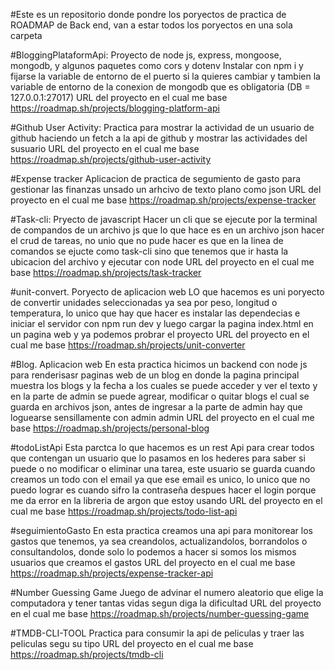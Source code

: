 #Este es un repositorio donde pondre los poryectos de practica de ROADMAP de Back end, van a estar todos los poryectos en una sola carpeta

#BloggingPlataformApi: Proyecto de node js, express, mongoose, mongodb, y algunos paquetes como cors y dotenv
Instalar con npm i y fijarse la variable de entorno de el puerto si la quieres cambiar y tambien la variable de entorno de la conexion de mongodb que es obligatoria (DB = 127.0.0.1:27017)
URL del proyecto en el cual me base https://roadmap.sh/projects/blogging-platform-api

#Github User Activity: Practica para mostrar la actividad de un usuario de github haciendo un fetch a la api de github y mostrar las actividades del susuario
URL del proyecto en el cual me base https://roadmap.sh/projects/github-user-activity

#Expense tracker
Aplicacion de practica de segumiento de gasto para gestionar las finanzas unsado un arhcivo de texto plano como json
URL del proyecto en el cual me base https://roadmap.sh/projects/expense-tracker

#Task-cli: Pryecto de javascript
Hacer un cli que se ejecute por la terminal de compandos de un archivo js que lo que hace es en un archivo json hacer el crud de tareas, no unio que no pude hacer es que en la linea de comandos se ejucte como task-cli sino que tenemos que ir hasta la ubicacion del archivo y ejecutar con node
URL del proyecto en el cual me base https://roadmap.sh/projects/task-tracker

#unit-convert. Poryecto de aplicacion web
LO que hacemos es uni poryecto de convertir unidades seleccionadas ya sea por peso, longitud o temperatura, lo unico que hay que hacer es instalar las dependecias e iniciar el servidor con npm run dev y luego cargar la pagina index.html en un pagina web y ya podemos probrar el proyecto
URL del proyecto en el cual me base https://roadmap.sh/projects/unit-converter

#Blog. Aplicacion web
En esta practica hicimos un backend con node js para renderisasr paginas web de un blog en donde la pagina principal muestra los blogs y la fecha a los cuales se puede acceder y ver el texto y en la parte de admin se puede agrear, modificar o quitar blogs el cual se guarda en archivos json, antes de ingresar a la parte de admin hay que loguearse sensillamente con admin admin
URL del proyecto en el cual me base https://roadmap.sh/projects/personal-blog

#todoListApi
Esta parctca lo que hacemos es un rest Api para crear todos que contengan un usuario que lo pasamos en los hederes para saber si puede o no modificar o eliminar una tarea, este usuario se guarda cuando creamos un todo con el email ya que ese email es unico, lo unico que no puedo lograr es cuando sifro la contraseña despues hacer el login porque me da error en la libreria de argon que estoy usando
URL del proyecto en el cual me base https://roadmap.sh/projects/todo-list-api

#seguimientoGasto
En esta practica creamos una api para monitorear los gastos que tenemos, ya sea creandolos, actualizandolos, borrandolos o consultandolos, donde solo lo podemos a hacer si somos los mismos usuarios que creamos el gastos
URL del proyecto en el cual me base https://roadmap.sh/projects/expense-tracker-api

#Number Guessing Game
Juego de advinar el numero aleatorio que elige la computadora y tener tantas vidas segun diga la dificultad
URL del proyecto en el cual me base https://roadmap.sh/projects/number-guessing-game

#TMDB-CLI-TOOL
Practica para consumir la api de peliculas y traer las peliculas segu su tipo
URL del proyecto en el cual me base https://roadmap.sh/projects/tmdb-cli
